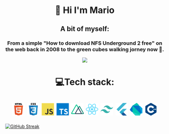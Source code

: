 <h1 align="center">👋 Hi I'm Mario</h1>

<h2 align="center">A bit of myself:</h2>
<h3 align="center">From a simple "How to download NFS Underground 2 free" on the web back in 2008 to the green cubes walking jorney now 🏃.</h3>  

<div align="center">
  <img src="https://media.giphy.com/media/5Su8umfuyg3PQMiJ9l/giphy.gif"/>
</div>

<div align="center">
  <h1>💻Tech stack:<h1>
  <img width="40" height="40" src="https://github.com/devicons/devicon/blob/master/icons/html5/html5-original-wordmark.svg"/>
  <img width="40" height="40" src="https://github.com/devicons/devicon/blob/master/icons/css3/css3-original-wordmark.svg"/>
  <img width="40" height="40" src="https://github.com/devicons/devicon/blob/master/icons/javascript/javascript-original.svg"/>
  <img width="40" height="40" src="https://github.com/devicons/devicon/blob/master/icons/typescript/typescript-original.svg"/>
  <img width="40" height="40" src="https://github.com/devicons/devicon/blob/master/icons/nuxtjs/nuxtjs-original.svg"/>
  <img width="40" height="40" src="https://github.com/devicons/devicon/blob/master/icons/react/react-original.svg"/>
  <img width="40" height="40" src="https://github.com/devicons/devicon/blob/master/icons/tailwindcss/tailwindcss-plain.svg"/>
  <img width="40" height="40" src="https://github.com/devicons/devicon/blob/master/icons/flutter/flutter-original.svg"/>
  <img width="40" height="40" src="https://github.com/devicons/devicon/blob/master/icons/dart/dart-original.svg"/>
  <img width="40" height="40" src="https://github.com/devicons/devicon/blob/master/icons/cplusplus/cplusplus-plain.svg"/>
</div>

[![GitHub Streak](http://github-readme-streak-stats.herokuapp.com?user=MarioBozhikov&theme=dark&hide_border=true)](https://git.io/streak-stats)    
